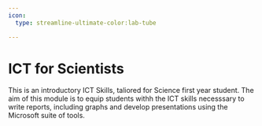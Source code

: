 ```yaml
---
icon:
  type: streamline-ultimate-color:lab-tube

---
```

# ICT for Scientists

This is an introductory ICT Skills, taliored for Science first year student. 
The aim of this module is to equip students withh the ICT skills necesssary to write reports, including graphs and develop presentations using the Microsoft suite of tools. 


